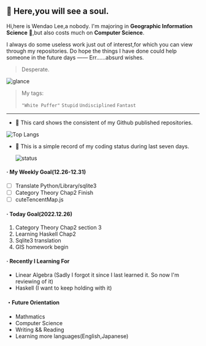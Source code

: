 ## :ghost: Here,you will see a soul.​

Hi,here is Wendao Lee,a nobody. I'm majoring in  **Geographic Information Science** 🎉,but also costs much on **Computer Science**. 

I always do some useless work  just out of interest,for which you can view through my repositories. Do hope the things I have done could help someone in the future days —— Err......absurd wishes.

> Desperate.

![glance](https://github-readme-stats-wendaolee.vercel.app/api?username=WendaoLee&theme=tokyonight&show_icons=true)

> My tags:
>
> `"White Puffer"` `Stupid` `Undisciplined` `Fantast`

***

- :sunflower: This card shows the consistent of my Github published repositories.

![Top Langs](https://github-readme-stats-wendaolee.vercel.app/api/top-langs/?username=WendaoLee&layout=compact&theme=dark)

- :seedling: This is a simple record of my coding status during last seven days.

  ![status](https://github-readme-stats-wendaolee.vercel.app/api/wakatime?username=WendaoLee&layout=compact&theme=dark)
  
#### · My Weekly Goal(12.26-12.31)

- [ ] Translate Python/Library/sqlite3
- [ ] Category Theory Chap2 Finish
- [ ] cuteTencentMap.js

#### · Today Goal(2022.12.26)

1. Category Theory Chap2 section 3
2. Learning Haskell Chap2
3. Sqlite3 translation
4. GIS homework begin

#### · Recently I Learning For

- Linear Algebra (Sadly I forgot it since I last learned it. So now I'm reviewing of it)
- Haskell (I want to keep holding with it)

#### ・Future Orientation

- Mathmatics
- Computer Science
- Writing && Reading
- Learning more languages(English,Japanese)

